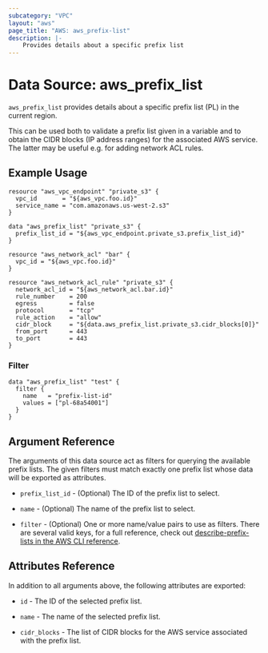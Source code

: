 ```yaml
---
subcategory: "VPC"
layout: "aws"
page_title: "AWS: aws_prefix-list"
description: |-
    Provides details about a specific prefix list
---
```


# Data Source: aws_prefix_list

`aws_prefix_list` provides details about a specific prefix list (PL)
in the current region.

This can be used both to validate a prefix list given in a variable
and to obtain the CIDR blocks (IP address ranges) for the associated
AWS service. The latter may be useful e.g. for adding network ACL
rules.

## Example Usage

```hcl
resource "aws_vpc_endpoint" "private_s3" {
  vpc_id       = "${aws_vpc.foo.id}"
  service_name = "com.amazonaws.us-west-2.s3"
}

data "aws_prefix_list" "private_s3" {
  prefix_list_id = "${aws_vpc_endpoint.private_s3.prefix_list_id}"
}

resource "aws_network_acl" "bar" {
  vpc_id = "${aws_vpc.foo.id}"
}

resource "aws_network_acl_rule" "private_s3" {
  network_acl_id = "${aws_network_acl.bar.id}"
  rule_number    = 200
  egress         = false
  protocol       = "tcp"
  rule_action    = "allow"
  cidr_block     = "${data.aws_prefix_list.private_s3.cidr_blocks[0]}"
  from_port      = 443
  to_port        = 443
}
```

### Filter

```hcl
data "aws_prefix_list" "test" {
  filter {
    name   = "prefix-list-id"
    values = ["pl-68a54001"]
  }
}
```

## Argument Reference

The arguments of this data source act as filters for querying the available
prefix lists. The given filters must match exactly one prefix list
whose data will be exported as attributes.

* `prefix_list_id` - (Optional) The ID of the prefix list to select.

* `name` - (Optional) The name of the prefix list to select.
* `filter` - (Optional) One or more name/value pairs to use as filters. There are
several valid keys, for a full reference, check out
[describe-prefix-lists in the AWS CLI reference][1].

## Attributes Reference

In addition to all arguments above, the following attributes are exported:

* `id` - The ID of the selected prefix list.

* `name` - The name of the selected prefix list.

* `cidr_blocks` - The list of CIDR blocks for the AWS service associated
with the prefix list.

[1]: https://docs.aws.amazon.com/cli/latest/reference/ec2/describe-prefix-lists.html
